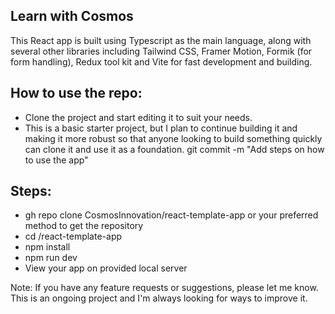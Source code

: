 ## Learn with Cosmos
This React app is built using Typescript as the main language, along with several other libraries including Tailwind CSS, Framer Motion, Formik (for form handling), Redux tool kit and Vite for fast development and building.

## How to use the repo:
- Clone the project and start editing it to suit your needs.
- This is a basic starter project, but I plan to continue building it and making it more robust so that anyone looking to build something quickly can clone it and use it as a foundation.
git commit -m "Add steps on how to use the app"

## Steps: 
- gh repo clone CosmosInnovation/react-template-app or your preferred method to get the repository
- cd /react-template-app
- npm install 
- npm run dev
- View your app on provided local server

Note: If you have any feature requests or suggestions, please let me know. This is an ongoing project and I'm always looking for ways to improve it.